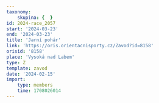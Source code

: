 ```yaml
---
taxonomy:
    skupina: {  }
id: 2024-race_2057
start: '2024-03-23'
end: '2024-03-23'
title: 'Jarní pohár'
link: 'https://oris.orientacnisporty.cz/Zavod?id=8158'
orisid: '8158'
place: 'Vysoká nad Labem'
type: Z
template: zavod
date: '2024-02-15'
import:
    type: members
    time: 1708026014
---
```


